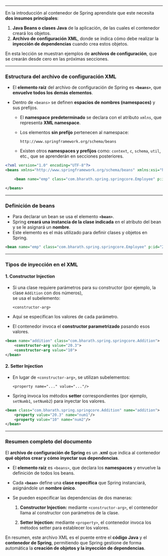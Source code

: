 
---

En la introducción al contenedor de Spring aprendiste que este necesita **dos insumos principales**:

1. **Java Beans o clases Java** de la aplicación, de las cuales el contenedor creará los objetos.
2. **Archivo de configuración XML**, donde se indica cómo debe realizar la **inyección de dependencias** cuando crea estos objetos.

En esta lección se muestran ejemplos de **archivos de configuración**, que se crearán desde cero en las próximas secciones.

---

### Estructura del archivo de configuración XML

- El **elemento raíz** del archivo de configuración de Spring es **`<beans>`**, que **envuelve todos los demás elementos**.

- Dentro de `<beans>` se definen **espacios de nombres (namespaces)** y sus prefijos.
    
    - El **namespace predeterminado** se declara con el atributo `xmlns`, que representa **XML namespace**.
        
    - Los elementos **sin prefijo** pertenecen al namespace:
        
        `http://www.springframework.org/schema/beans`
        
    - Existen otros **namespaces y prefijos** como: `context`, `c`, `schema`, `util`, etc., que se aprenderán en secciones posteriores.

```xml
<?xml version="1.0" encoding="UTF-8"?>
<beans xmlns="http://www.springframework.org/schema/beans" xmlns:xsi="http://www.w3.org/2001/XMLSchema-instance" xmlns:context="http://www.springframework.org/schema/context" xmlns:p="http://www.springframework.org/schema/p" xsi:schemaLocation="http://www.springframework.org/schema/beans http://www.springframework.org/schema/beans/spring-beans.xsd http://www.springframework.org/schema/context http://www.springframework.org/schema/context/spring-context.xsd">

	<bean name="emp" class="com.bharath.spring.springcore.Employee" p:id="20" p:name="Bharath" />

</beans>
```

---

### Definición de beans

- Para declarar un bean se usa el elemento **`<bean>`**.
- Spring **creará una instancia de la clase indicada** en el atributo del bean y se le asignará un **nombre**.
- Este elemento es el más utilizado para definir clases y objetos en Spring.

```xml
<bean name="emp" class="com.bharath.spring.springcore.Employee" p:id="20" p:name="Bharath" />
```

---

### Tipos de inyección en el XML

#### 1. **Constructor Injection**

- Si una clase requiere parámetros para su constructor (por ejemplo, la clase `Addition` con dos números),  
    se usa el subelemento:
    
    `<constructor-arg>`
    
- Aquí se especifican los valores de cada parámetro.
    
- El contenedor invoca el **constructor parametrizado** pasando esos valores.

```xml
<bean name="addition" class="com.bharath.spring.springcore.Addition">
	<constructor-arg value="20.3">
	<constructor-arg value="10">
</bean>
```

#### 2. **Setter Injection**

- En lugar de `<constructor-arg>`, se utilizan subelementos:
    
    `<property name="..." value="..."/>`
    
- Spring invoca los métodos **setter** correspondientes (por ejemplo, `setNumb1`, `setNumb2`) para inyectar los valores.

```xml
<bean class="com.bharath.spring.springcore.Addition" name="addition">
	<property value="20.3" name="num1"/>
	<property value="10" name="num2"/>
</bean>
```

---

### Resumen completo del documento

El **archivo de configuración de Spring** es un **.xml** que indica al contenedor **qué objetos crear y cómo inyectar sus dependencias**.

- El **elemento raíz** es `<beans>`, que declara los **namespaces** y envuelve la definición de todos los beans.
    
- Cada **`<bean>`** define una **clase específica** que Spring instanciará, asignándole un **nombre único**.
    
- Se pueden especificar las dependencias de dos maneras:
    
    1. **Constructor Injection:** mediante `<constructor-arg>`, el contenedor llama al constructor con parámetros de la clase.
        
    2. **Setter Injection:** mediante `<property>`, el contenedor invoca los métodos setter para establecer los valores.


En resumen, este archivo XML es el puente entre el **código Java** y el **contenedor de Spring**, permitiendo que Spring gestione de forma automática la **creación de objetos y la inyección de dependencias**.